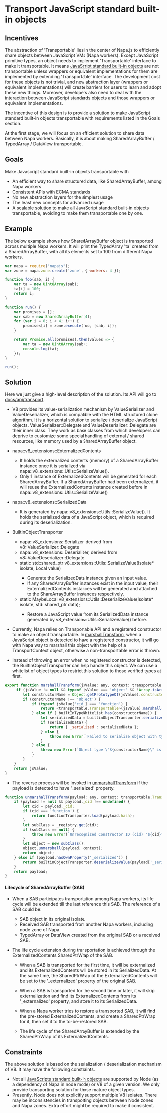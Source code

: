 # Transport JavaScript standard built-in objects

## Incentives
The abstraction of 'Transportable' lies in the center of Napa.js to efficiently share objects between JavaScript VMs (Napa workers). Except JavaScript primitive types, an object needs to implement 'Transportable' interface to make it transportable. It means [JavaScript standard built-in objects](https://developer.mozilla.org/en-US/docs/Web/JavaScript/Reference/Global_Objects) are not transportable unless wrappers or equivalent implementations for them are implemented by extending 'Transportable' interface. The development cost for these objects is not trivial, and new abstraction layer (wrappers or equivalent implementations) will create barriers for users to learn and adopt these new things. Moreover, developers also need to deal with the interaction between JavaScript standards objects and those wrappers or equivalent implementations.

The incentive of this design is to provide a solution to make JavaScript standard built-in objects transportable with requirements listed in the Goals section.

At the first stage, we will focus on an efficient solution to share data between Napa workers. Basically, it is about making SharedArrayBuffer / TypedArray / DataView transportable.

## Goals
Make Javascript standard built-in objects transportable with
- An efficient way to share structured data, like SharedArrayBuffer, among Napa workers
- Consistent APIs with ECMA standards
- No new abstraction layers for the simplest usage
- The least new concepts for advanced usage
- A scalable solution to make all JavaScript standard built-in objects transportable, avoiding to make them transportable one by one.

## Example
The below example shows how SharedArrayBuffer object is transported across multiple Napa workers. It will print the TypedArray 'ta' created from a SharedArrayBuffer, with all its elements set to 100 from different Napa workers. 
```js
var napa = require("napajs");
var zone = napa.zone.create('zone', { workers: 4 });

function foo(sab, i) {
    var ta = new Uint8Array(sab);
    ta[i] = 100;
    return i;
}

function run() {
    var promises = [];
    var sab = new SharedArrayBuffer(4);
    for (var i = 0; i < 4; i++) {
        promises[i] = zone.execute(foo, [sab, i]);
    }

    return Promise.all(promises).then(values => {
        var ta = new Uint8Array(sab);
        console.log(ta);
    });
}

run();

```

## Solution
Here we just give a high-level description of the solution. Its API will go to [docs/api/transport](https://github.com/Microsoft/napajs/blob/master/docs/api/transport.md).
- V8 provides its value-serialization mechanism by ValueSerializer and ValueDeserializer, which is compatible with the HTML structured clone algorithm. It is a horizontal solution to serialize / deserialize JavaScript objects. ValueSerializer::Delegate and ValueDeserializer::Delegate are their inner class. They work as base classes from which developers can deprive to customize some special handling of external / shared resources, like memory used by a SharedArrayBuffer object.

- napa::v8_extensions::ExternalizedContents
  - It holds the externalized contents (memory) of a SharedArrayBuffer instance once it is serialized via napa::v8_extensions::Utils::SerializeValue().
  - Only 1 instance of ExternalizedContents will be generated for each SharedArrayBuffer. If a SharedArrayBuffer had been externalized, it will reuse the ExternalizedContents instance created before in napa::v8_extensions::Utils::SerializeValue()

- napa::v8_extensions::SerializedData
  - It is generated by napa::v8_extensions::Utils::SerializeValue(). It holds the serialized data of a JavaScript object, which is required during its deserialization.

- BuiltInObjectTransporter
  - napa::v8_extensions::Serializer, derived from v8::ValueSerializer::Delegate
  - napa::v8_extensions::Deserializer, derived from v8::ValueDeserializer::Delegate
  - static std::shared_ptr<SerializedData> v8_extensions::Utils::SerializeValue(Isolate* isolate, Local<Value> value)
    - Generate the SerializedData instance given an input value.
    - If any SharedArrayBuffer instances exist in the input value, their ExternalizedContents instances will be generated and attached to the ShareArrayBuffer instances respectively.
  - static MaybeLocal<Value> v8_extensions::Utils::DeserializeValue(Isolate* isolate, std::shared_ptr<SerializedData> data);
    - Restore a JavaScript value from its SerializedData instance generated by v8_extensions::Utils::SerializeValue() before.

- Currently, Napa relies on Transportable API and a registered constructor to make an object transportable. In [marshallTransform](https://github.com/Microsoft/napajs/blob/master/lib/transport/transport.ts), when a JavaScript object is detected to have a registered constructor, it will go with Napa way to marshall this object with the help of a TransportContext object, otherwise a non-transportable error is thrown.

- Instead of throwing an error when no registered constructor is detected, the BuiltInObjectTransporter can help handle this object. We can use a whitelist of object types to restrict this solution to those verified types at first.
```js
export function marshallTransform(jsValue: any, context: transportable.TransportContext): any {
     if (jsValue != null && typeof jsValue === 'object' && !Array.isArray(jsValue)) {
        let constructorName = Object.getPrototypeOf(jsValue).constructor.name;
        if (constructorName !== 'Object') {
            if (typeof jsValue['cid'] === 'function') {
                return <transportable.Transportable>(jsValue).marshall(context);
            } else if (_builtInTypeWhitelist.has(constructorName)) {
                let serializedData = builtinObjectTransporter.serializeValue(jsValue);
                if (serializedData) {
                    return { _serialized : serializedData };
                } else {
                    throw new Error(`Failed to serialize object with type of \"${constructorName}\".`);
                }
            } else {
                throw new Error(`Object type \"${constructorName}\" is not transportable.`);
            }
        }
    }
    return jsValue;
}
```
- The reverse process will be invoked in [unmarshallTransform](https://github.com/Microsoft/napajs/edit/master/lib/transport/transport.ts) if the payload is detected to have '_serialized' property.
```js
function unmarshallTransform(payload: any, context: transportable.TransportContext): any {
    if (payload != null && payload._cid !== undefined) {
        let cid = payload._cid;
        if (cid === 'function') {
            return functionTransporter.load(payload.hash);
        }
        let subClass = _registry.get(cid);
        if (subClass == null) {
            throw new Error(`Unrecognized Constructor ID (cid) "${cid}". Please ensure @cid is applied on the class or transport.register is called on the class.`);
        }
        let object = new subClass();
        object.unmarshall(payload, context);
        return object;
    } else if (payload.hasOwnProperty('_serialized')) {
        return builtinObjectTransporter.deserializeValue(payload['_serialized']);
    }
    return payload;
}
```

#### Lifecycle of SharedArrayBuffer (SAB)
- When a SAB participates transportation among Napa workers, its life cycle will be extended till the last reference this SAB. The reference of a SAB could be:
  - SAB object in its original isolate.
  - Received SAB transported from another Napa workers, including node zone of Napa.
  - TypedArray or DataView created from the original SAB or a received SAB.

- The life cycle extension during transportation is achieved through the ExternalizedContents SharedPtrWrap of the SAB.
  - When a SAB is transported for the first time, it will be externalized and its ExternalizedContents will be stored in its SerializedData. At the same time, the SharedPtrWrap of the ExternalizedContents will be set to the '_externalized' property of the original SAB.

  - When a SAB is transported for the second time or later, it will skip externalization and find its ExternalizedContents from its '_externalized' property, and store it to its SerializedData.

  - When a Napa worker tries to restore a transported SAB, it will find the pre-stored ExternalizedContents, and create a SharedPtrWrap for it, then set it to the to-be-restored SAB.

  - The life cycle of the SharedArrayBuffer is extended by the SharedPtrWrap of its ExternalizedContents.


## Constraints
The above solution is based on the serialization / deserialization mechanism of V8. It may have the following constraints.
- Not all [JavaScripts standard built-in objects](https://developer.mozilla.org/en-US/docs/Web/JavaScript/Reference/Global_Objects) are supported by Node (as a dependency of Napa in node mode) or V8 of a given version. We only provide transporting solution for those mature object types.
- Presently, Node does not explicitly support multiple V8 isolates. There may be inconsistencies in transporting objects between Node zones and Napa zones. Extra effort might be required to make it consistent.
